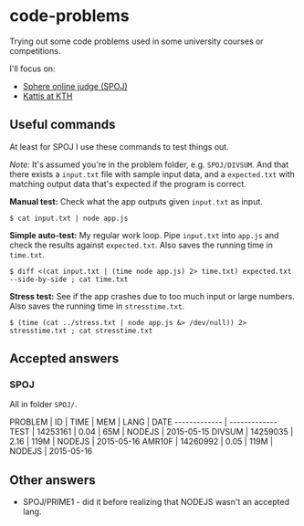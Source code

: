 # code-problems
Trying out some code problems used in some university courses or competitions.

I'll focus on:

* [Sphere online judge (SPOJ)](http://www.spoj.com/)
* [Kattis at KTH](https://kth.kattis.com)

## Useful commands
At least for SPOJ I use these commands to test things out.

*Note:* It's assumed you're in the problem folder, e.g. `SPOJ/DIVSUM`. And that there exists a `input.txt` file with sample input data, and a `expected.txt` with matching output data that's expected if the program is correct.

**Manual test:** Check what the app outputs given `input.txt` as input.

````
$ cat input.txt | node app.js
````

**Simple auto-test:** My regular work loop. Pipe `input.txt` into `app.js` and check the results against `expected.txt`. Also saves the running time in `time.txt`.

````
$ diff <(cat input.txt | (time node app.js) 2> time.txt) expected.txt --side-by-side ; cat time.txt
````

**Stress test:** See if the app crashes due to too much input or large numbers. Also saves the running time in `stresstime.txt`.
````
$ (time (cat ../stress.txt | node app.js &> /dev/null)) 2> stresstime.txt ; cat stresstime.txt
````

## Accepted answers

### SPOJ
All in folder `SPOJ/`.

PROBLEM | ID | TIME | MEM | LANG | DATE
------------- | -------------
TEST | 14253161 | 0.04 | 65M | NODEJS | 2015-05-15
DIVSUM | 14259035 | 2.16 | 119M | NODEJS | 2015-05-16
AMR10F | 14260992 | 0.05 | 119M | NODEJS | 2015-05-16

## Other answers

* SPOJ/PRIME1 - did it before realizing that NODEJS wasn't an accepted lang.
